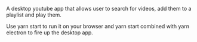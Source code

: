 A desktop youtube app that allows user to search for videos, add them to a playlist and play them. 

Use yarn start to run it on your browser and yarn start combined with yarn electron to fire up the desktop app. 
